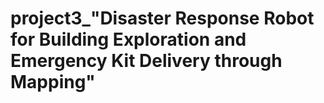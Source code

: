 # project3_"Disaster Response Robot for Building Exploration and Emergency Kit Delivery through Mapping"

